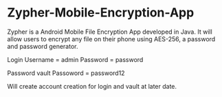 # Zypher-Mobile-Encryption-App
Zypher is a Android Mobile File Encryption App developed in Java. It will allow users to encrypt any file on their phone using AES-256, a password and password generator.

Login
Username = admin
Password = password

Password vault
Passoword = password12 

Will create account creation for login and vault at later date. 

